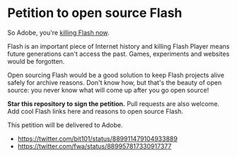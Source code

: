 # Petition to open source Flash

So Adobe, you're [killing Flash now](https://blogs.adobe.com/conversations/2017/07/adobe-flash-update.html).

Flash is an important piece of Internet history and killing Flash Player means future generations can't access the past. Games, experiments and websites would be forgotten.

Open sourcing Flash would be a good solution to keep Flash projects alive safely for archive reasons. Don't know how, but that's the beauty of open source: you never know what will come up after you go open source!

__Star this repository to sign the petition.__ Pull requests are also welcome. Add cool Flash links here and reasons to open source Flash.

This petition will be delivered to Adobe.

- https://twitter.com/bit101/status/889911479104933889
- https://twitter.com/fwa/status/889957817330917377
